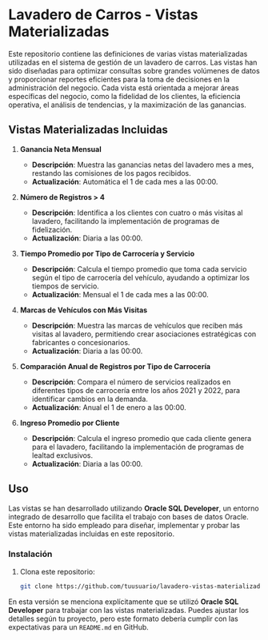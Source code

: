 # Lavadero de Carros - Vistas Materializadas

Este repositorio contiene las definiciones de varias vistas materializadas utilizadas en el sistema de gestión de un lavadero de carros. Las vistas han sido diseñadas para optimizar consultas sobre grandes volúmenes de datos y proporcionar reportes eficientes para la toma de decisiones en la administración del negocio. Cada vista está orientada a mejorar áreas específicas del negocio, como la fidelidad de los clientes, la eficiencia operativa, el análisis de tendencias, y la maximización de las ganancias.

## Vistas Materializadas Incluidas

1. **Ganancia Neta Mensual**  
   - **Descripción**: Muestra las ganancias netas del lavadero mes a mes, restando las comisiones de los pagos recibidos.
   - **Actualización**: Automática el 1 de cada mes a las 00:00.
   
2. **Número de Registros > 4**  
   - **Descripción**: Identifica a los clientes con cuatro o más visitas al lavadero, facilitando la implementación de programas de fidelización.
   - **Actualización**: Diaria a las 00:00.
   
3. **Tiempo Promedio por Tipo de Carrocería y Servicio**  
   - **Descripción**: Calcula el tiempo promedio que toma cada servicio según el tipo de carrocería del vehículo, ayudando a optimizar los tiempos de servicio.
   - **Actualización**: Mensual el 1 de cada mes a las 00:00.
   
4. **Marcas de Vehículos con Más Visitas**  
   - **Descripción**: Muestra las marcas de vehículos que reciben más visitas al lavadero, permitiendo crear asociaciones estratégicas con fabricantes o concesionarios.
   - **Actualización**: Diaria a las 00:00.
   
5. **Comparación Anual de Registros por Tipo de Carrocería**  
   - **Descripción**: Compara el número de servicios realizados en diferentes tipos de carrocería entre los años 2021 y 2022, para identificar cambios en la demanda.
   - **Actualización**: Anual el 1 de enero a las 00:00.
   
6. **Ingreso Promedio por Cliente**  
   - **Descripción**: Calcula el ingreso promedio que cada cliente genera para el lavadero, facilitando la implementación de programas de lealtad exclusivos.
   - **Actualización**: Diaria a las 00:00.

## Uso

Las vistas se han desarrollado utilizando **Oracle SQL Developer**, un entorno integrado de desarrollo que facilita el trabajo con bases de datos Oracle. Este entorno ha sido empleado para diseñar, implementar y probar las vistas materializadas incluidas en este repositorio.

### Instalación

1. Clona este repositorio:  
   ```bash
   git clone https://github.com/tuusuario/lavadero-vistas-materializadas.git

En esta versión se menciona explícitamente que se utilizó **Oracle SQL Developer** para trabajar con las vistas materializadas. Puedes ajustar los detalles según tu proyecto, pero este formato debería cumplir con las expectativas para un `README.md` en GitHub.
